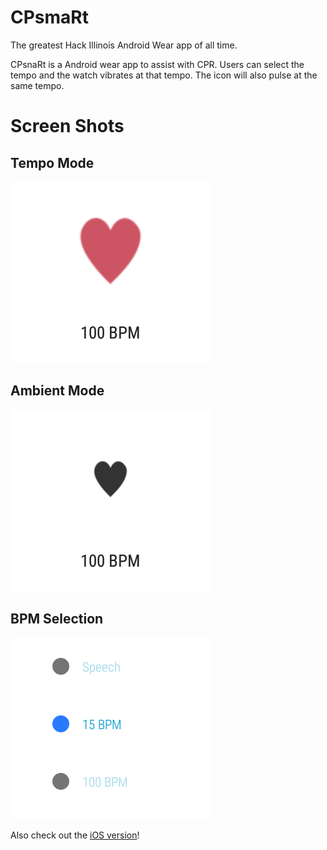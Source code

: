 # CPsmaRt
The greatest Hack Illinois Android Wear app of all time.

CPsnaRt is a Android wear app to assist with CPR. Users can select the tempo and the watch vibrates at that tempo. The icon will also pulse at the same tempo. 

# Screen Shots

## Tempo Mode
![Tempo Mode](https://github.com/ryanrampage1/CPsmaRt/blob/master/ScreenShots/mainscreen.png)

## Ambient Mode
![Ambient Mode](https://github.com/ryanrampage1/CPsmaRt/blob/master/ScreenShots/ambient.png)

## BPM Selection
![BPM Selection](https://github.com/ryanrampage1/CPsmaRt/blob/master/ScreenShots/bpm_selection.png)

Also check out the [iOS version](https://github.com/SchoonSauce/CPsmaRt)!
